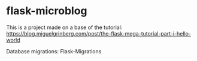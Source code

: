 # flask-microblog
This is a project made on a base of the tutorial: https://blog.miguelgrinberg.com/post/the-flask-mega-tutorial-part-i-hello-world

Database migrations: Flask-Migrations
